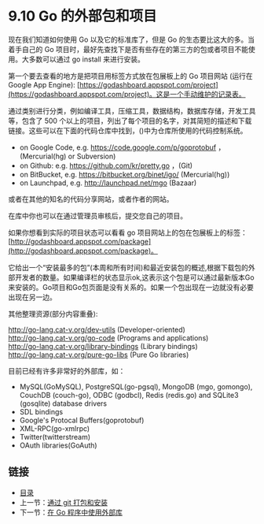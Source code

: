# 9.10 Go 的外部包和项目

现在我们知道如何使用 Go 以及它的标准库了，但是 Go 的生态要比这大的多。当着手自己的 Go 项目时，最好先查找下是否有些存在的第三方的包或者项目不能使用。大多数可以通过 go install 来进行安装。

第一个要去查看的地方是把项目用标签方式放在包展板上的 Go 项目网站
(运行在Google App Engine): [https://godashboard.appspot.com/project](https://godashboard.appspot.com/project)。这是一个手动维护的记录表。

通过类别进行分类，例如编译工具，压缩工具，数据结构，数据库存储，开发工具等，包含了 500 个以上的项目，列出了每个项目的名字，对其简短的描述和下载链接。这些可以在下面的代码仓库中找到，()中为仓库所使用的代码控制系统。

- on Google Code, e.g. https://code.google.com/p/goprotobuf ，(Mercurial(hg) or Subversion)
- on Github: e.g. https://github.com/kr/pretty.go ，(Git)
- on BitBucket, e.g. https://bitbucket.org/binet/igo/ (Mercurial(hg))
- on Launchpad, e.g. http://launchpad.net/mgo (Bazaar)

或者在其他的知名的代码分享网站，或者作者的网站。

在库中你也可以在通过管理员审核后，提交您自己的项目。

如果你想看到实际的项目状态可以看看 go 项目网站上的包在包展板上的标签：[http://godashboard.appspot.com/package](http://godashboard.appspot.com/package)。

它给出一个“安装最多的包”(本周和所有时间)和最近安装包的概述,根据下载包的外部开发者的数量。如果编译栏的状态显示ok,这表示这个包是可以通过最新版本Go来安装的。Go项目和Go包页面是没有关系的。如果一个包出现在一边就没有必要出现在另一边。

其他整理资源(部分内容重叠):

http://go-lang.cat-v.org/dev-utils (Developer-oriented)  
http://go-lang.cat-v.org/go-code (Programs and applications)  
http://go-lang.cat-v.org/library-bindings (Library bindings)  
http://go-lang.cat-v.org/pure-go-libs (Pure Go libraries)

目前已经有许多非常好的外部库，如：

*	 MySQL(GoMySQL), PostgreSQL(go-pgsql), MongoDB (mgo, gomongo), CouchDB (couch-go), ODBC (godbcl), Redis (redis.go) and SQLite3 (gosqlite) database drivers
*	SDL bindings
*	Google's Protocal Buffers(goprotobuf)
*	XML-RPC(go-xmlrpc)
*	Twitter(twitterstream)
*	OAuth libraries(GoAuth)
	
## 链接

- [目录](directory.md)
- 上一节：[通过 git 打包和安装](09.9.md)
- 下一节：[在 Go 程序中使用外部库](09.11.md)

